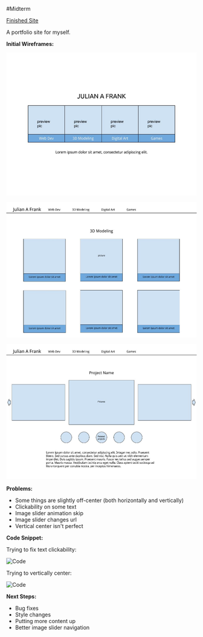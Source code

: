 #Midterm

[Finished Site](http://membles.com)

A portfolio site for myself.

__Initial Wireframes:__

![Main Wireframe](https://github.com/membles/WebDevHW/blob/master/Week_4/HW%20-%20midterm%20proposal/images/wireframe%20main.jpg "Main Wireframe")

![Category Wireframe](https://github.com/membles/WebDevHW/blob/master/Week_4/HW%20-%20midterm%20proposal/images/wireframe%20category.jpg "Category Wireframe")

![Project Wireframe](https://github.com/membles/WebDevHW/blob/master/Week_4/HW%20-%20midterm%20proposal/images/wireframe%20project.jpg "Project Wireframe")

__Problems:__

+ Some things are slightly off-center (both horizontally and vertically)
+ Clickability on some text
+ Image slider animation skip
+ Image slider changes url
+ Vertical center isn't perfect

__Code Snippet:__

Trying to fix text clickability:

![Code](http://i.imgur.com/XpiOmZY.png)

Trying to vertically center:

![Code](http://i.imgur.com/nh7XFSz.png)

__Next Steps:__

+ Bug fixes
+ Style changes
+ Putting more content up
+ Better image slider navigation

